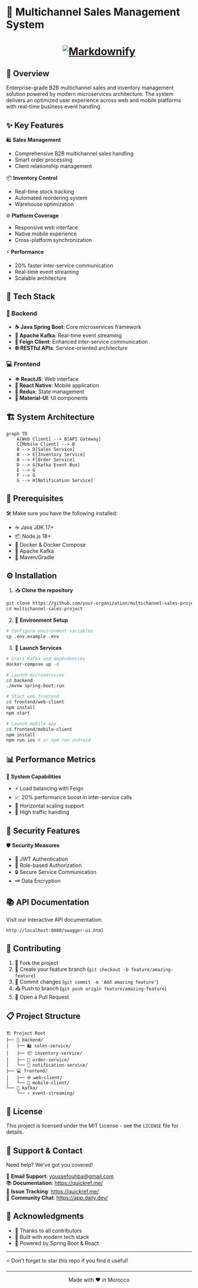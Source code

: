 # 🌟 Multichannel Sales Management System
<h1 align="center">
  <a href="http://www.amitmerchant.com/electron-markdownify"><img src="https://res.cloudinary.com/dlkvn0fpz/image/upload/v1735097090/pfsfiles/kwfuqa65gwfxwdiypcqf.png"
								      alt="Markdownify"  ></a>
</h1>

## 🎯 Overview

Enterprise-grade B2B multichannel sales and inventory management solution powered by modern microservices architecture. The system delivers an optimized user experience across web and mobile platforms with real-time business event handling.

## ✨ Key Features

🛍️ **Sales Management**
- Comprehensive B2B multichannel sales handling
- Smart order processing
- Client relationship management

📦 **Inventory Control**
- Real-time stock tracking
- Automated reordering system
- Warehouse optimization

🌐 **Platform Coverage**
- Responsive web interface
- Native mobile experience
- Cross-platform synchronization

⚡ **Performance**
- 20% faster inter-service communication
- Real-time event streaming
- Scalable architecture

## 🔧 Tech Stack

### 🎯 Backend
- **☕ Java Spring Boot**: Core microservices framework
- **🚀 Apache Kafka**: Real-time event streaming
- **🔌 Feign Client**: Enhanced inter-service communication
- **🌐 RESTful APIs**: Service-oriented architecture

### 💻 Frontend
- **⚛️ ReactJS**: Web interface
- **📱 React Native**: Mobile application
- **🔄 Redux**: State management
- **🎨 Material-UI**: UI components

## 🏗️ System Architecture

```mermaid
graph TD
    A[Web Client] --> B[API Gateway]
    C[Mobile Client] --> B
    B --> D[Sales Service]
    B --> E[Inventory Service]
    B --> F[Order Service]
    D --> G[Kafka Event Bus]
    E --> G
    F --> G
    G --> H[Notification Service]
```

## 🚀 Prerequisites

🛠️ Make sure you have the following installed:
- ☕ Java JDK 17+
- 📦 Node.js 18+
- 🐳 Docker & Docker Compose
- 🚀 Apache Kafka
- 🔨 Maven/Gradle

## ⚙️ Installation

1. 📥 **Clone the repository**
```bash
git clone https://github.com/your-organization/multichannel-sales-project.git
cd multichannel-sales-project
```

2. 🔑 **Environment Setup**
```bash
# Configure environment variables
cp .env.example .env
```

3. 🚀 **Launch Services**
```bash
# Start Kafka and dependencies
docker-compose up -d

# Launch microservices
cd backend
./mvnw spring-boot:run

# Start web frontend
cd frontend/web-client
npm install
npm start

# Launch mobile app
cd frontend/mobile-client
npm install
npm run ios # or npm run android
```

## 📊 Performance Metrics

🚀 **System Capabilities**
- ⚡ Load balancing with Feign
- 📈 20% performance boost in inter-service calls
- 🔄 Horizontal scaling support
- 💪 High traffic handling

## 🔐 Security Features

🛡️ **Security Measures**
- 🔑 JWT Authentication
- 👥 Role-based Authorization
- 🔒 Secure Service Communication
- 🗝️ Data Encryption

## 📚 API Documentation

Visit our interactive API documentation:
```
http://localhost:8080/swagger-ui.html
```

## 🤝 Contributing

1. 🔱 Fork the project
2. 🌿 Create your feature branch (`git checkout -b feature/amazing-feature`)
3. 💾 Commit changes (`git commit -m 'Add amazing feature'`)
4. 📤 Push to branch (`git push origin feature/amazing-feature`)
5. 🎯 Open a Pull Request

## 📋 Project Structure

```
🏗️ Project Root
├── 🔧 backend/
│   ├── 🛍️ sales-service/
│   ├── 📦 inventory-service/
│   ├── 📝 order-service/
│   └── 📨 notification-service/
├── 💻 frontend/
│   ├── 🌐 web-client/
│   └── 📱 mobile-client/
└── 🚀 kafka/
    └── ⚡ event-streaming/
```

## 📜 License

This project is licensed under the MIT License - see the `LICENSE` file for details.

## 💬 Support & Contact

Need help? We've got you covered!

📧 **Email Support**: youssefouhba@gmail.com  
📚 **Documentation**: https://quickref.me/  
🐛 **Issue Tracking**: https://quickref.me/  
💭 **Community Chat**: https://app.daily.dev/

## 🌟 Acknowledgments

- 🙏 Thanks to all contributors
- 💪 Built with modern tech stack
- 🚀 Powered by Spring Boot & React

---
⭐ Don't forget to star this repo if you find it useful!

---
<div align="center">
  Made with ❤️ in Morocco
</div>
